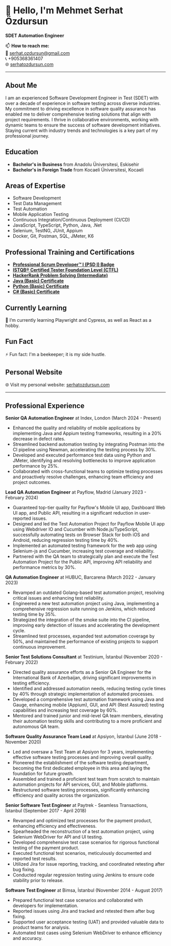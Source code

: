 # 👋 Hello, I'm Mehmet Serhat Özdursun

**SDET Automation Engineer**

📫 **How to reach me:**  
📧 [serhat.ozdursun@gmail.com](mailto:serhat.ozdursun@gmail.com)  
📞 +905368361407  
🌐 [serhatozdursun.com](https://serhatozdursun.com)

---

## About Me

I am an experienced Software Development Engineer in Test (SDET) with over a decade of experience in software testing across diverse industries. My commitment to driving excellence in software quality assurance has enabled me to deliver comprehensive testing solutions that align with project requirements. I thrive in collaborative environments, working with dynamic teams to ensure the success of software development initiatives. Staying current with industry trends and technologies is a key part of my professional journey.

## Education

- **Bachelor's in Business** from Anadolu Üniversitesi, Eskisehir
- **Bachelor's in Foreign Trade** from Kocaeli Üniversitesi, Kocaeli

## Areas of Expertise

- Software Development
- Test Data Management
- Test Automation
- Mobile Application Testing
- Continuous Integration/Continuous Deployment (CI/CD)
- JavaScript, TypeScript, Python, Java, .Net
- Selenium, TestNG, JUnit, Appium
- Docker, Git, Postman, SQL, JMeter, K6

## Professional Training and Certifications

- [**Professional Scrum Developer™ I (PSD I) Badge**](https://www.credly.com/badges/c81059a4-a85f-4b9b-83b8-aa4d7cf36c31/public_url)
- [**ISTQB® Certified Tester Foundation Level (CTFL)**](http://scr.istqb.org/?name=&number=0515+CTFL+1465&orderBy=relevancy&orderDirection=&dateStart=&dateEnd=&expiryStart=&expiryEnd=&certificationBody=&examProvider=&certificationLevel=&country=&resultsPerPage=10)
- [**HackerRank Problem Solving (Intermediate)**](https://www.hackerrank.com/certificates/c331e49c22d0)
- [**Java (Basic) Certificate**](https://www.hackerrank.com/certificates/995550878771)
- [**Python (Basic) Certificate**](https://www.hackerrank.com/certificates/2256773c8ba5)
- [**C# (Basic) Certificate**](https://www.hackerrank.com/certificates/957d5fbf06b4)

## Currently Learning

🌱 I’m currently learning Playwright and Cypress, as well as React as a hobby.

## Fun Fact

⚡ Fun fact: I'm a beekeeper; it is my side hustle.

## Personal Website

🌐 Visit my personal website: [serhatozdursun.com](https://serhatozdursun.com)

---

## Professional Experience

**Senior QA Automation Engineer** at Index, London (March 2024 - Present)
- Enhanced the quality and reliability of mobile applications by implementing Java and Appium testing frameworks, resulting in a 20% decrease in defect rates.
- Streamlined backend automation testing by integrating Postman into the CI pipeline using Newman, accelerating the testing process by 30%.
- Developed and executed performance test data using Python and JMeter, identifying and resolving bottlenecks to improve application performance by 25%.
- Collaborated with cross-functional teams to optimize testing processes and proactively resolve challenges, enhancing team efficiency and project outcomes.

**Lead QA Automation Engineer** at Payflow, Madrid (January 2023 - February 2024)
- Guaranteed top-tier quality for Payflow's Mobile UI app, Dashboard Web UI app, and Public API, resulting in a significant reduction in user-reported issues.
- Designed and led the Test Automation Project for Payflow Mobile UI app using Webdriver IO and Cucumber with Node.js/TypeScript, successfully automating tests on Browser Stack for both iOS and Android, reducing regression testing time by 40%.
- Implemented an automated testing framework for the web app using Selenium-js and Cucumber, increasing test coverage and reliability.
- Partnered with the QA team to strategically plan and execute the Test Automation Project for the Public API, improving API reliability and performance metrics by 30%.

**QA Automation Engineer** at HUBUC, Barcarena (March 2022 - January 2023)
- Revamped an outdated Golang-based test automation project, resolving critical issues and enhancing test reliability.
- Engineered a new test automation project using Java, implementing a comprehensive regression suite running on Jenkins, which reduced testing time by 35%.
- Strategized the integration of the smoke suite into the CI pipeline, improving early detection of issues and accelerating the development cycle.
- Streamlined test processes, expanded test automation coverage by 50%, and maintained the performance of existing projects to support continuous improvement.

**Senior Test Solutions Consultant** at Testinium, İstanbul (November 2020 - February 2022)
- Directed quality assurance efforts as a Senior QA Engineer for the International Bank of Azerbaijan, driving significant improvements in testing efficiency.
- Identified and addressed automation needs, reducing testing cycle times by 40% through strategic implementation of automated processes.
- Developed a comprehensive test automation framework using Java and Gauge, enhancing mobile (Appium), GUI, and API (Rest Assured) testing capabilities and increasing test coverage by 60%.
- Mentored and trained junior and mid-level QA team members, elevating their automation testing skills and contributing to a more proficient and autonomous QA team.

**Software Quality Assurance Team Lead** at Apsiyon, İstanbul (June 2018 - November 2020)
- Led and oversaw a Test Team at Apsiyon for 3 years, implementing effective software testing processes and improving overall quality.
- Pioneered the establishment of the software testing department, becoming the first dedicated employee in this area and laying the foundation for future growth.
- Assembled and trained a proficient test team from scratch to maintain automation projects for API services, GUI, and Mobile platforms.
- Restructured software testing processes, significantly enhancing efficiency and quality across the organization.

**Senior Software Test Engineer** at Paytrek - Seamless Transactions, İstanbul (September 2017 - April 2018)
- Revamped and optimized test processes for the payment product, enhancing efficiency and effectiveness.
- Spearheaded the reconstruction of a test automation project, using Selenium WebDriver for API and UI testing.
- Developed comprehensive test case scenarios for rigorous functional testing of the payment product.
- Executed functional test scenarios, meticulously documented and reported test results.
- Utilized Jira for issue reporting, tracking, and coordinated retesting after bug fixing.
- Conducted regular regression testing using Jenkins to ensure code stability prior to release.

**Software Test Engineer** at Bimsa, İstanbul (November 2014 - August 2017)
- Prepared functional test case scenarios and collaborated with developers for implementation.
- Reported issues using Jira and tracked and retested them after bug fixing.
- Supported user acceptance testing (UAT) and provided valuable data to product teams for analysis.
- Automated test cases using Selenium WebDriver to enhance efficiency and accuracy.
